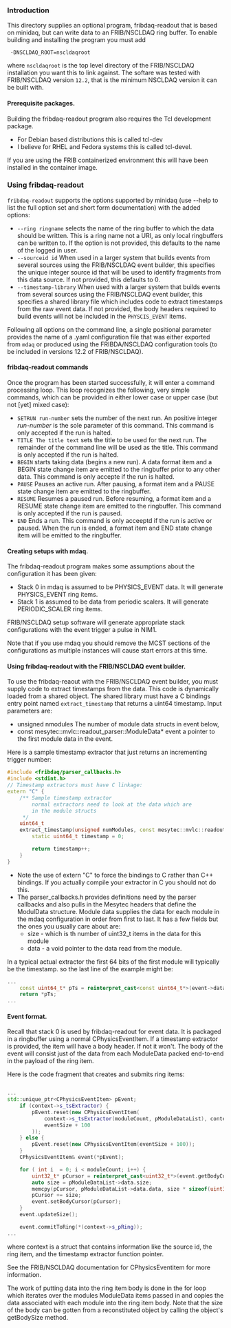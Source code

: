 ### Introduction

This directory supplies an optional program, fribdaq-readout that is based on minidaq, but can write data to an FRIB/NSCLDAQ ring buffer.  To enable building and installing the program you must add

```
 -DNSCLDAQ_ROOT=nscldaqroot
```

where ```nscldaqroot``` is the top level directory of the FRIB/NSCLDAQ installation you want this to link against.  The softare was tested with FRIB/NSCLDAQ version ```12.2```,  that is the minimum NSCLDAQ version it
can be built with.

#### Prerequisite packages.
Building the fribdaq-readout program also requires the Tcl development package.

*  For Debian based distributions  this is called tcl-dev
*  I believe for RHEL and Fedora systems this is called tcl-devel.

If you are using the FRIB containerized environment this will have been installed in the container image.


### Using fribdaq-readout

```fribdaq-readout``` supports the options supported by minidaq
(use --help to list the full option set and short form documentation)  with the added options:

* ```--ring ringname```  selects the name of the ring buffer to which the data should be written.  This is a ring name not a URI, as only local ringbuffers can be written to.  If the option is not provided, this defaults to the name of the logged in user.
* ```--sourceid id``` When used in a larger system that builds events from several sources using the FRIB/NSCLDAQ event builder, this specifies the unique integer source id  that will be used to identify fragments from this data source.   If not provided, this defaults to 0.
* ```--timestamp-library``` When used with a larger system that builds events from several sources using the FRIB/NSCLDAQ event builder, this specifies a shared library file which includes code to extract timestamps from the raw event data.   If not provided, the body headers required to build events will not be included in the ```PHYSCIS_EVENT``` items.

Following all options on the command line, a single positional parameter provides the name of a .yaml configuration file that was either exported from ```mdaq``` or produced using the FRIBDA/NSCLDAQ configuration tools (to be included in versions 12.2 of FRIB/NSCLDAQ).

####  fribdaq-readout commands

Once the program has been started successfully, it will enter a command processing loop.  This loop recognizes the following, very simple commands, which can be provided in either lower case or upper case (but not [yet] mixed  case):

*  ```SETRUN run-number``` sets the number of the next run. An positive integer *run-number* is the sole parameter of this command.
This command is only accepted if the run is halted.
* ```TITLE The title text``` sets the title to be used for the next run.  The remainder of the command line will be used as the title. This command is only accepted if the run is halted.
* ```BEGIN``` starts taking data (begins a new run).  A data format item and a BEGIN state change item are emitted to the ringbuffer prior to any other data.  This command is only accepte if the run is halted.
* ```PAUSE``` Pauses an active run.  After  pausing, a format item and a PAUSE state change item are emitted to the ringbuffer.
* ```RESUME``` Resumes a paused run.  Before resuming, a format item
and a RESUME state change item are emitted to the ringbuffer.  This command is only accepted if the run is paused.
* ```END``` Ends a run.  This command is only acceeptd if the run is active or paused.  When the run is ended, a format item and END state change item will be emitted to the ringbuffer.


#### Creating setups with mdaq.

The fribdaq-readout program makes some assumptions about the configuration it has been given:

* Stack 0 in mdaq is assumed to be PHYSICS_EVENT data.  It will generate PHYSICS_EVENT ring items.
* Stack 1 is assumed to be data from periodic scalers.  It will generate PERIODIC_SCALER ring items.

FRIB/NSCLDAQ setup software will generate appropriate stack configurations with the event trigger a pulse in NIM1.

Note that if you use mdaq you should remove the MCST sections of the configurations as multiple instances will cause start errors at this time.

#### Using fribdaq-readout with the FRIB/NSCLDAQ event builder.

To use the fribdaq-reaout with the FRIB/NSCLDAQ event builder, you must supply code to extract timestamps from the data.   This code is dynamically loaded from a shared object.  The shared library must have a  C bindings entry point named ```extract_timestamp```
that returns a uint64 timestamp.  Input parameters are:
*  unsigned nmodules The number of module data structs in event below,
*  const mesytec::mvlc::readout_parser::ModuleData* event a pointer to the first module data in the event.

Here is a sample timestamp extractor that just returns an incrementing trigger number:

```c++
#include <fribdaq/parser_callbacks.h>
#include <stdint.h>
// Timestamp extractors must have C linkage:
extern "C" {
    /** Sample timestamp extractor
        normal extractors need to look at the data which are
        in the module structs
     */
    uint64_t
    extract_timestamp(unsigned numModules, const mesytec::mvlc::readout_parser::ModuleData* event) {
        static uint64_t timestamp = 0;

        return timestamp++;
    }
}
```

*  Note the use of extern "C" to force the bindings to C rather than C++ bindings.  If you actually compile your extractor in C you should not do this.
*  The parser_callbacks.h provides definitions need by the parser callbacks and also pulls in the Mesytec headers that define the ModulData structure.  Module data supplies the data for each module in the mdaq configuration in order from first to last.  It has a few fields but the ones you usually care about are:
    * size - which is th number of uint32_t items in the data for this module
    * data - a void pointer to the data read from the module.

In a typical actual extractor the first 64 bits of the first module will typically be the timestamp. so the last line of the example might be:
```c++
...
    const uint64_t* pTs = reinterpret_cast<const uint64_t*>(event->data);
    return *pTs;
...
```

#### Event format.

Recall that stack 0 is used by fribdaq-readout for event data.  It is packaged in a ringbuffer using a normal CPhysicsEventItem.  If a timestamp extractor is provided, the item will have a body header.  If not it won't.  The body of the event will consist just of the data from each ModuleData packed end-to-end in the payload of the ring item.

Here is the code fragment that creates and submits ring items:

```c++

...
std::unique_ptr<CPhysicsEventItem> pEvent;
    if (context->s_tsExtractor) {
        pEvent.reset(new CPhysicsEventItem(
            context->s_tsExtractor(moduleCount, pModuleDataList), context->s_sourceid, 0,
            eventSize + 100
        ));
    } else {
        pEvent.reset(new CPhysicsEventItem(eventSize + 100));
    }
    CPhysicsEventItem& event(*pEvent);   

    for ( int i  = 0; i < moduleCount; i++) {
        uint32_t* pCursor = reinterpret_cast<uint32_t*>(event.getBodyCursor());
        auto size = pModuleDataList->data.size;
        memcpy(pCursor, pModuleDataList->data.data, size * sizeof(uint32_t));
        pCursor += size;
        event.setBodyCursor(pCursor);
    }
    event.updateSize();

    event.commitToRing(*(context->s_pRing));
...
```

where context is a struct that contains information like the source id, the ring item, and the timestamp extractor function pointer.

See the FRIB/NSCLDAQ documentation for CPhysicsEventitem for more information.   

The work of putting data into the ring item body  is done in the for loop which iterates over the modules ModuleData items passed in and copies the data associated with each module into the ring item body.  Note that the size of the body can be gotten from a reconstituted object by calling the object's getBodySize method.  


